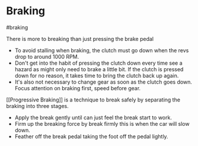 # Braking
#braking

There is more to breaking than just pressing the brake pedal

- To avoid stalling when braking, the clutch must go down when the revs drop to around 1000 RPM.
- Don't get into the habit of pressing the clutch down every time see a hazard as might only need to brake a little bit. If the clutch is pressed down for no reason, it takes time to bring the clutch back up again.
- It's also not necessary to change gear as soon as the clutch goes down. Focus attention on braking first, speed before gear.

[[Progressive Braking]] is a technique to break safely by separating the braking into three stages.
- Apply the break gently until can just feel the break start to work. 
- Firm up the breaking force by break firmly this is when the car will slow down.
- Feather off the break pedal taking the foot off the pedal lightly.
